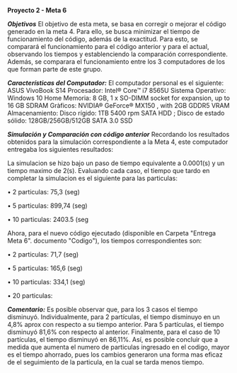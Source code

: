 **Proyecto 2 - Meta 6**

***Objetivos***
El objetivo de esta meta, se basa en corregir o mejorar el código generado en la meta 4. Para ello, se busca minimizar el tiempo de 
funcionamiento del código, además de la exactitud. Para esto, se comparará el funcionamiento para el código anterior y para el actual, observando los tiempos y establenciendo la comparación correspondiente. Además, se comparara el funcionamiento entre los 3 computadores de los que forman parte de este grupo.

***Características del Computador:***
El computador personal es el siguiente: ASUS VivoBook S14 Procesador: Intel® Core™ i7 8565U Sistema Operativo: Windows 10 Home Memoria: 8 GB, 1 x SO-DIMM socket for expansion, up to 16 GB SDRAM Gràficos: NVIDIA® GeForce® MX150 , with 2GB GDDR5 VRAM Almacenamiento: Disco rígido: 1TB 5400 rpm SATA HDD ; Disco de estado sólido: 128GB/256GB/512GB SATA 3.0 SSD

***Simulación y Comparación con código anterior***
Recordando los resultados obtenidos para la simulación correspondiente a la Meta 4, este computador entregaba los siguientes resultados:

La simulacion se hizo bajo un paso de tiempo equivalente a 0.0001(s) y un tiempo maximo de 2(s).
Evaluando cada caso, el tiempo que tardo en completar la simulacion es el siguiente para las particulas:

• 2 particulas: 75,3 (seg)

• 5 particulas: 899,74 (seg)

• 10 particulas: 2403.5 (seg

Ahora, para el nuevo código ejecutado (disponible en Carpeta "Entrega Meta 6". documento "Codigo"), los tiempos correspondientes son:

• 2 particulas: 71,7 (seg)

• 5 particulas: 165,6 (seg)

• 10 particulas: 334,1 (seg)

• 20 particulas: 

***Comentario:*** Es posible observar que, para los 3 casos el tiempo disminuyó. Individualmente, para 2 partículas, el tiempo disminuyo en un 4,8% aprox con respecto a su tiempo anterior. Para 5 partículas, el tiempo disminuyó 81,6% con respecto al anterior. Finalmente, para el caso de 10 partículas, el tiempo disminuyó en 86,11%. Así, es posible concluir que a medida que aumenta el numero de particulas ingresado en el codigo, mayor es el tiempo ahorrado, pues los cambios generaron una forma mas eficaz de el seguimiento de la particula, en la cual se tarda menos tiempo.




